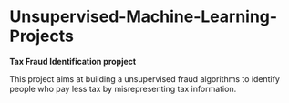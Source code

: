 # Unsupervised-Machine-Learning-Projects

**Tax Fraud Identification propject**

This project aims at building a unsupervised fraud algorithms to identify people who pay less tax by misrepresenting tax information. 
